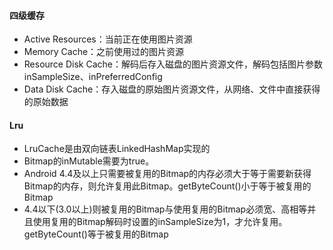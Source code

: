 #### 四级缓存
* Active Resources：当前正在使用图片资源
* Memory Cache：之前使用过的图片资源
* Resource Disk Cache：解码后存入磁盘的图片资源文件，解码包括图片参数inSampleSize、inPreferredConfig
* Data Disk Cache：存入磁盘的原始图片资源文件，从网络、文件中直接获得的原始数据

#### Lru
* LruCache是由双向链表LinkedHashMap实现的
* Bitmap的inMutable需要为true。
* Android 4.4及以上只需要被复用的Bitmap的内存必须大于等于需要新获得Bitmap的内存，则允许复用此Bitmap。getByteCount()小于等于被复用的Bitmap
* 4.4以下(3.0以上)则被复用的Bitmap与使用复用的Bitmap必须宽、高相等并且使用复用的Bitmap解码时设置的inSampleSize为1，才允许复用。getByteCount()等于被复用的Bitmap